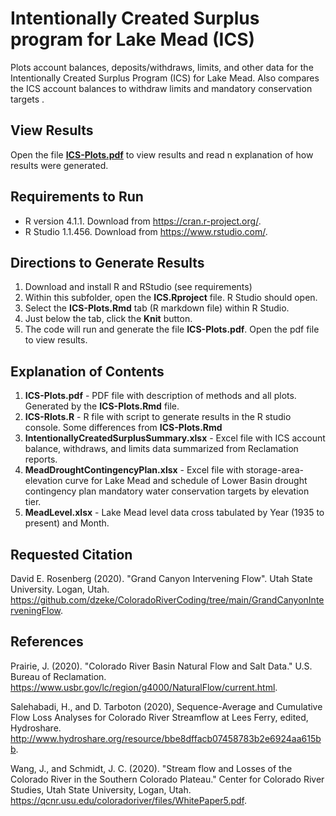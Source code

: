 # Intentionally Created Surplus program for Lake Mead (ICS)

Plots account balances, deposits/withdraws, limits, and other data for the Intentionally Created Surplus Program (ICS) for Lake Mead. Also compares the ICS account balances to
withdraw limits and mandatory conservation targets .

## View Results
Open the file **[ICS-Plots.pdf](https://github.com/dzeke/ColoradoRiverCoding/raw/main/ICS/ICS-Plots.pdf)** to view results and read n explanation of how results were generated.

## Requirements to Run
* R version 4.1.1. Download from https://cran.r-project.org/.
* R Studio 1.1.456. Download from https://www.rstudio.com/.

## Directions to Generate Results
1. Download and install R and RStudio (see requirements)
1. Within this subfolder, open the **ICS.Rproject** file. R Studio should open.
1. Select the **ICS-Plots.Rmd** tab (R markdown file) within R Studio.
1. Just below the tab, click the **Knit** button.
1. The code will run and generate the file **ICS-Plots.pdf**. Open the pdf file to view results.

## Explanation of Contents
1. **ICS-Plots.pdf** - PDF file with description of methods and all plots. Generated by the **ICS-Plots.Rmd** file.
1. **ICS-Rlots.R** - R file with script to generate results in the R studio console. Some differences from **ICS-Plots.Rmd**
1. **IntentionallyCreatedSurplusSummary.xlsx** - Excel file with ICS account balance, withdraws, and limits data summarized from Reclamation reports.
1. **MeadDroughtContingencyPlan.xlsx** - Excel file with storage-area-elevation curve for Lake Mead and schedule of Lower Basin drought contingency plan mandatory water conservation targets by elevation tier.
1. **MeadLevel.xlsx** - Lake Mead level data cross tabulated by Year (1935 to present) and Month.

## Requested Citation
David E. Rosenberg (2020). "Grand Canyon Intervening Flow". Utah State University. Logan, Utah. https://github.com/dzeke/ColoradoRiverCoding/tree/main/GrandCanyonInterveningFlow.

## References
Prairie, J. (2020). "Colorado River Basin Natural Flow and Salt Data." U.S. Bureau of Reclamation. https://www.usbr.gov/lc/region/g4000/NaturalFlow/current.html.

Salehabadi, H., and D. Tarboton (2020), Sequence-Average and Cumulative Flow Loss Analyses for Colorado River Streamflow at Lees Ferry, edited, Hydroshare. http://www.hydroshare.org/resource/bbe8dffacb07458783b2e6924aa615bb.

Wang, J., and Schmidt, J. C. (2020). "Stream flow and Losses of the Colorado River in the Southern Colorado Plateau." Center for Colorado River Studies, Utah State University, Logan, Utah. https://qcnr.usu.edu/coloradoriver/files/WhitePaper5.pdf.
